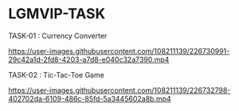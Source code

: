 # LGMVIP-TASK

TASK-01 : Currency Converter

https://user-images.githubusercontent.com/108211139/226730991-29c42a1d-2fd8-4203-a7d8-e040c32a7390.mp4


TASK-02 : Tic-Tac-Toe Game

https://user-images.githubusercontent.com/108211139/226732798-402702da-6109-486c-85fd-5a3445602a8b.mp4


